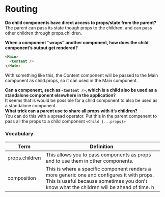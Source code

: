 # Routing 
__Do child components have direct access to props/state from the parent?__   
The parent can pass its state though props to the children, and can pass other children through props.children. 

__When a component “wraps” another component, how does the child component’s output get rendered?__
```html
<Main>
  <Content />
</Main>
```
With something like this, the Content component will be passed to the Main component as child.props, so it can used in the Main component.  

__Can a component, such as `<Content />`, which is a child also be used as a standalone component elsewhere in the application?__   
It seems that is would be possible for a child component to also be used as a standalone component.  
__What trick can a parent use to share all props with it’s children?__   
You can do this with a spread operator. Put this in the parent compenent to pass all the props to a child component `<Child {...props}>`  



### Vocabulary
| Term | Definition |  
|---|---|
| props.children | This allows you to pass components as props and to use them in other components.  |  
| composition | This is where a specific component renders a more generic one and configures it with props. This is useful because sometimes you don't know what the children will be ahead of time.  h |  